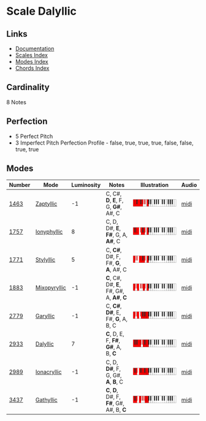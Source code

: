 # Scale Dalyllic

## Links

- [Documentation](README.md)
- [Scales Index](Scales.md)
- [Modes Index](Modes.md)
- [Chords Index](Chords.md)

## Cardinality

8 Notes

## Perfection

- 5 Perfect Pitch
- 3 Imperfect Pitch
Perfection Profile - false, true, true, true, false, false, true, true

## Modes

| Number | Mode | Luminosity | Notes | Illustration | Audio |
|--------|------|------------|-------|--------------|-------|
| [1463](https://ianring.com/musictheory/scales/1463) | [Zaptyllic](ModeZaptyllic.md) | -1 | C, C#, **D**, **E**, F, G, **G#**, A#, C | ![CNaturalZaptyllic](ModeCNaturalZaptyllic.png) | [midi](https://github.com/edipermadi/music/blob/main/docs/ModeCNaturalZaptyllic.mid?raw=true) | 
| [1757](https://ianring.com/musictheory/scales/1757) | [Ionyphyllic](ModeIonyphyllic.md) | 8 | C, D, D#, **E**, **F#**, G, A, **A#**, C | ![CNaturalIonyphyllic](ModeCNaturalIonyphyllic.png) | [midi](https://github.com/edipermadi/music/blob/main/docs/ModeCNaturalIonyphyllic.mid?raw=true) | 
| [1771](https://ianring.com/musictheory/scales/1771) | [Stylyllic](ModeStylyllic.md) | 5 | C, **C#**, D#, F, F#, **G**, **A**, A#, C | ![CNaturalStylyllic](ModeCNaturalStylyllic.png) | [midi](https://github.com/edipermadi/music/blob/main/docs/ModeCNaturalStylyllic.mid?raw=true) | 
| [1883](https://ianring.com/musictheory/scales/1883) | [Mixopyryllic](ModeMixopyryllic.md) | -1 | **C**, C#, D#, **E**, F#, G#, A, **A#**, **C** | ![CNaturalMixopyryllic](ModeCNaturalMixopyryllic.png) | [midi](https://github.com/edipermadi/music/blob/main/docs/ModeCNaturalMixopyryllic.mid?raw=true) | 
| [2779](https://ianring.com/musictheory/scales/2779) | [Garyllic](ModeGaryllic.md) | -1 | C, **C#**, **D#**, E, F#, **G**, A, B, C | ![CNaturalGaryllic](ModeCNaturalGaryllic.png) | [midi](https://github.com/edipermadi/music/blob/main/docs/ModeCNaturalGaryllic.mid?raw=true) | 
| [2933](https://ianring.com/musictheory/scales/2933) | [Dalyllic](ModeDalyllic.md) | 7 | **C**, D, E, F, **F#**, **G#**, A, B, **C** | ![CNaturalDalyllic](ModeCNaturalDalyllic.png) | [midi](https://github.com/edipermadi/music/blob/main/docs/ModeCNaturalDalyllic.mid?raw=true) | 
| [2989](https://ianring.com/musictheory/scales/2989) | [Ionacryllic](ModeIonacryllic.md) | -1 | C, D, **D#**, F, G, G#, **A**, **B**, C | ![CNaturalIonacryllic](ModeCNaturalIonacryllic.png) | [midi](https://github.com/edipermadi/music/blob/main/docs/ModeCNaturalIonacryllic.mid?raw=true) | 
| [3437](https://ianring.com/musictheory/scales/3437) | [Gathyllic](ModeGathyllic.md) | -1 | **C**, **D**, D#, F, **F#**, G#, A#, B, **C** | ![CNaturalGathyllic](ModeCNaturalGathyllic.png) | [midi](https://github.com/edipermadi/music/blob/main/docs/ModeCNaturalGathyllic.mid?raw=true) | 
